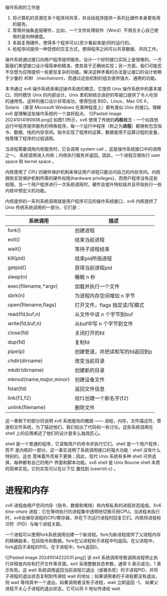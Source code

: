 操作系统的工作是
1. 将计算机的资源在多个程序间共享，并且给程序提供一系列比硬件本身更有用的服务。
2. 管理并抽象底层硬件，比如，一个文件处理软件（Word）不用去关心自己使用的是何种硬盘。
3. 多路复用硬件，使得多个程序可以(至少看起来是)同时运行的。
4. 给程序间提供一种受控的交互方式，使得程序之间可以共享数据、共同工作。

操作系统通过接口向用户程序提供服务。设计一个好的接口实际上是很难的。一方面我们希望接口设计得简单和精准，使其易于正确地实现；另一方面，我们可能忍不住想为应用提供一些更加复杂的功能。解决这种矛盾的办法是让接口的设计依赖于少量的 _机制_ （_mechanism_)，而通过这些机制的组合提供强大、通用的功能。

本书通过 xv6 操作系统来阐述操作系统的概念，它提供 Unix 操作系统中的基本接口，同时模仿 Unix 的内部设计。Unix 里机制结合良好的窄接口提供了令人吃惊的通用性。这样的接口设计非常成功，使得包括 BSD，Linux，Mac OS X，Solaris （甚至 Microsoft Windows 在某种程度上）都有类似 Unix 的接口。理解 xv6 是理解这些操作系统的一个良好起点。
![[Pasted image 20241014190936.png]]
如图1.1所示，xv6 使用了传统的**内核**概念 - 一个向其他运行中程序提供服务的特殊程序。每一个运行中程序（称之为**进程**）都拥有包含指令、数据、栈的内存空间。指令实现了程序的运算，数据是用于运算过程的变量，栈管理了程序的过程调用。

当进程需要调用内核服务时，它会调用 system call ，这是操作系统接口中的调用之一。 系统调用进入内核；内核执行服务并返回。因此，一个进程交替执行 user space 和 kernel space 。

内核使用了 CPU 的硬件保护机制来保证用户进程只能访问自己的内存空间。内核拥有实现保护机制所需的硬件权限(hardware privileges)，而用户程序没有这些权限。当一个用户程序进行一次系统调用时，硬件会提升特权级并且开始执行一些内核中预定义的功能。

内核提供的一系列系统调用就是用户程序可见的操作系统接口，xv6 内核提供了 Unix 传统系统调用的一部分，它们是：

| 系统调用                    | 描述                 |
| ----------------------- | ------------------ |
| fork()                  | 创建进程               |
| exit()                  | 结束当前进程             |
| wait()                  | 等待子进程结束            |
| kill(pid)               | 结束pid所指进程          |
| getpid()                | 获得当前进程pid          |
| sleep(n)                | 睡眠 n 秒             |
| exec(filename,*argv)    | 加载并执行一个文件          |
| sbrk(n)                 | 为进程内存空间增加 n 字节     |
| open(filename,flags)    | 打开文件，flags 指定读/写模式 |
| read(fd,buf,n)          | 从文件中读 n 个字节到buf    |
| write(fd,buf,n)         | 从buf中写 n 个字节到文件    |
| close(fd)               | 关闭打开的fd            |
| dup(fd)                 | 复制fd               |
| pipe(p)                 | 创建管道，并把读和写的fd返回到p  |
| chdir(dirname)          | 改变当前目录             |
| mkdir(dirname)          | 创建新的目录             |
| mknod(name,major,minor) | 创建设备文件             |
| fstat(fd)               | 返回文件信息             |
| link(f1,f2)             | 给f1创建一个新名字(f2)     |
| unlink(filename)        | 删除文件               |
这一章剩下的部分将说明 xv6 系统服务的概貌 —— 进程，内存，文件描述符，管道和文件系统，为了描述他们，我们给出了代码和一些讨论。这些系统调用在 shell 上的应用阐述了他们的设计是多么独具匠心。

shell 是一个普通的程序，它读取用户的命令并执行它们。shell 是一个用户程序，而不 是内核的一部分，这一事实说明了系统调用接口的强大功能：shell 没有什么特别的。这也 意味着外壳易于更换；因此，现代 Unix 系统有多种 shell 可供选择，每种都有自己的用户 界面和脚本功能。xv6 shell 是 Unix Bourne shell 本质的简单实现。它的实现可以在以下位 置找到 (user/sh.c) 。

# 进程和内存
xv6 进程由用户空间内存（指令、数据和堆栈）和内核私有的进程状态组成。Xv6 *time-share* 进程：它在等待执行的进程集中透明地切换可用CPU。当进程未执行时，xv6会保存进程的CPU寄存器，并在下次运行进程时回复它们。内核将进程标识符（PID）与每个进程关联。

一个进程可以使用fork系统调用创建一个新进程。fork为新进程提供了父进程内存的精确副本，包括指令和数据。fork在父进程和子进程中均返回。在父进程中，fork返回子进程的PID。在子进程中，fork返回0。

![[Pasted image 20241014222031.png]]
该 exit 系统调用导致调用进程停止执行并释放内存和打开文件等资源。exit 采用整数状态参数，通常 0 表示成功，1 表示失败。这 wait 系统调用返回当前进程已退出（或被杀死）的子进程PID，并将子进程的退出状态复制到传递给 wait 的地址；如果调用者的子进程都没有退出，则 wait 等待其中一个退出。如果调用者没有子进程，wait 立即返回 -1。 如果父进程不关心子进程的退出状态，它可以将 0 地址传递给 wait